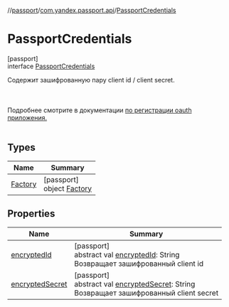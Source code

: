 //[passport](../../../index.md)/[com.yandex.passport.api](../index.md)/[PassportCredentials](index.md)

# PassportCredentials

[passport]\
interface [PassportCredentials](index.md)

Содержит зашифрованную пару client id / client secret.<br></br><br></br> Подробнее смотрите в документации [по регистрации oauth приложения.](https://wiki.yandex-team.ru/yandexmobile/accountmanager/#passportparameters)<br></br>

## Types

| Name | Summary |
|---|---|
| [Factory](-factory/index.md) | [passport]<br>object [Factory](-factory/index.md) |

## Properties

| Name | Summary |
|---|---|
| [encryptedId](encrypted-id.md) | [passport]<br>abstract val [encryptedId](encrypted-id.md): String<br>Возвращает зашифрованный client id |
| [encryptedSecret](encrypted-secret.md) | [passport]<br>abstract val [encryptedSecret](encrypted-secret.md): String<br>Возвращает зашифрованный client secret |
